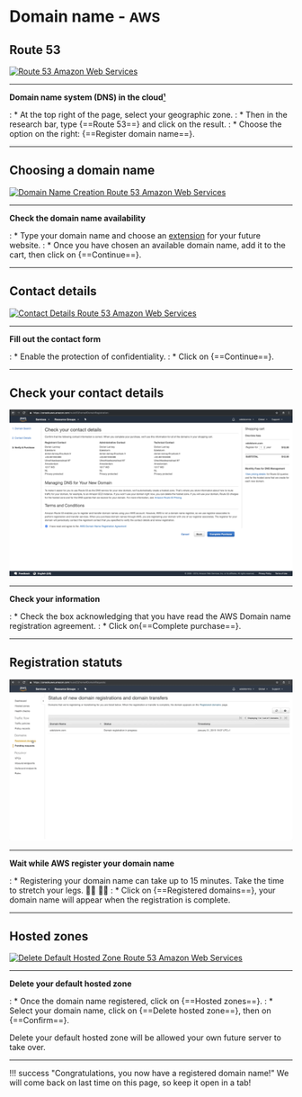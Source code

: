 # Domain name - <small>AWS</small>

## Route 53

<p><a href="../assets/images/aws/nom-de-domaine/en/1.gif" target="_blank"><img alt="Route 53 Amazon Web Services" src="../assets/images/aws/nom-de-domaine/en/1.gif"></a></p>

***

**Domain name system (DNS) in the cloud<a href="https://aws.amazon.com/fr/route53/" target="_blank">&#185;</a>**

:    * At the top right of the page, select your geographic zone.
:    * Then in the research bar, type {==Route 53==} and click on the result.
:    * Choose the option on the right: {==Register domain name==}.

***

## Choosing a domain name

<p><a href="../assets/images/aws/nom-de-domaine/en/3.gif" target="_blank"><img alt="Domain Name Creation Route 53 Amazon Web Services" src="../assets/images/aws/nom-de-domaine/en/3.gif"></a></p>

***

**Check the domain name availability**

:    * Type your domain name and choose an <a href="/help/glossary" target="_blank">extension</a> for your future website.
:    * Once you have chosen an available domain name, add it to the cart, then click on {==Continue==}.

***

## Contact details

<p><a href="../assets/images/aws/nom-de-domaine/en/4.gif" target="_blank"><img alt="Contact Details Route 53 Amazon Web Services" src="../assets/images/aws/nom-de-domaine/en/4.gif"></a></p>

***

**Fill out the contact form**

:    * Enable the protection of confidentiality.
:    * Click on {==Continue==}.

***

## Check your contact details

<p><a href="../assets/images/aws/nom-de-domaine/en/5.png" target="_blank"><img alt="Check Your Contact Details Route 53 Amazon Web Services" src="../assets/images/aws/nom-de-domaine/en/5.png"></a></p>

***

**Check your information**

:    * Check the box acknowledging that you have read the AWS Domain name registration agreement.
:    * Click on{==Complete purchase==}.

***

## Registration statuts

<p><a href="../assets/images/aws/nom-de-domaine/en/7.gif" target="_blank"><img alt="Check Your Contact Details Route 53 Amazon Web Services" src="../assets/images/aws/nom-de-domaine/en/7.gif"></a></p>

***

**Wait while AWS register your domain name**

:    * Registering your domain name can take up to 15 minutes. Take the time to stretch your legs.  🚶‍♀️ 🤸‍♀️
:    * Click on {==Registered domains==}, your domain name will appear when the registration is complete.

***

## Hosted zones

<p><a href="../assets/images/aws/nom-de-domaine/en/8.gif" target="_blank"><img alt="Delete Default Hosted Zone Route 53 Amazon Web Services" src="../assets/images/aws/nom-de-domaine/en/8.gif"></a></p>

***

**Delete your default hosted zone**

:    * Once the domain name registered, click on {==Hosted zones==}.
:    * Select your domain name, click on {==Delete hosted zone==}, then on {==Confirm==}.<br>

Delete your default hosted zone will be allowed your own future server to take over.

***

!!! success "Congratulations, you now have a registered domain name!"
    We will come back on last time on this page, so keep it open in a tab!